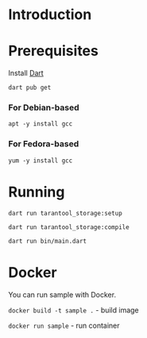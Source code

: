 # Introduction

# Prerequisites
Install [Dart](https://dart.dev/get-dart)

```
dart pub get
```

### For Debian-based

```
apt -y install gcc
```

### For Fedora-based
```
yum -y install gcc
```

# Running

```
dart run tarantool_storage:setup
```

```
dart run tarantool_storage:compile 
```

```
dart run bin/main.dart
```

# Docker

You can run sample with Docker. 

`docker build -t sample .` - build image

`docker run sample` - run container

